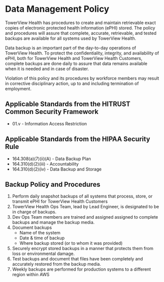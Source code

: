 # Data Management Policy

TowerView Health has procedures to create and maintain retrievable exact copies of electronic protected health information (ePHI) stored. The policy and procedures will assure that complete, accurate, retrievable, and tested backups are available for all systems used by TowerView Health.
  
Data backup is an important part of the day-to-day operations of TowerView Health. To protect the confidentiality, integrity, and availability of ePHI, both for TowerView Health and TowerView Health Customers, complete backups are done daily to assure that data remains available when it is needed and in case of disaster.

Violation of this policy and its procedures by workforce members may result in corrective disciplinary action, up to and including termination of employment.

## Applicable Standards from the HITRUST Common Security Framework

* 01.v - Information Access Restriction

## Applicable Standards from the HIPAA Security Rule

* 164.308(a)(7)(ii)(A) - Data Backup Plan
* 164.310(d)(2)(iii) - Accountability
* 164.310(d)(2)(iv) - Data Backup and Storage

## Backup Policy and Procedures

1. Perform daily snapshot backups of all systems that process, store, or transmit ePHI for TowerView Health Customers
2. TowerView Health Ops Team, lead by Lead Engineer, is designated to be in charge of backups.
3. Dev Ops Team members are trained and assigned assigned to complete backups and manage the backup media.
4. Document backups 
	* Name of the system
	* Date & time of backup
	* Where backup stored (or to whom it was provided)
5. Securely encrypt stored backups in a manner that protects them from loss or environmental damage.
6. Test backups and document that files have been completely and accurately restored from the backup media.
7. Weekly backups are performed for production systems to a different region within AWS 